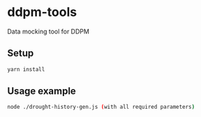 # ddpm-tools
Data mocking tool for DDPM

## Setup
```bash
yarn install
```

## Usage example
```bash
node ./drought-history-gen.js (with all required parameters)
```
